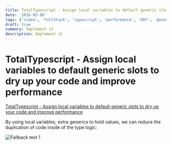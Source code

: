 ```yaml
---
title: TotalTypescript - Assign local variables to default generic slots to dry up your code and improve performance
date: '2016-03-08'
tags: ['video', 'fullStack', 'typescript', 'performance', 'DRY', 'generics', 'read', 'withResume']
draft: true
summary: Implement it
description: Implement it
---
```

# TotalTypescript - Assign local variables to default generic slots to dry up your code and improve performance


[TotalTypescript - Assign local variables to default generic slots to dry up your code and improve performance](https://www.totaltypescript.com/tips/assign-local-variables-to-default-generic-slots-to-dry-up-your-code-and-improve-performance)

By using local variables, extra generics to hold values, we can reduce the duplication of code inside of the type logic:

![Fallback text 1](/static/assets/pasted-image-20221012193825.png)


